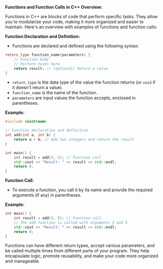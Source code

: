 **Functions and Function Calls in C++ Overview:**

Functions in C++ are blocks of code that perform specific tasks. They allow you to modularize your code, making it more organized and easier to maintain. Here's an overview with examples of functions and function calls:

**Function Declaration and Definition:**
- Functions are declared and defined using the following syntax:

```cpp
return_type function_name(parameters) {
    // Function body
    // Perform tasks here
    return result; // (optional) Return a value
}
```

- `return_type` is the data type of the value the function returns (or `void` if it doesn't return a value).
- `function_name` is the name of the function.
- `parameters` are input values the function accepts, enclosed in parentheses.

**Example:**
```cpp
#include <iostream>

// Function declaration and definition
int add(int a, int b) {
    return a + b; // Add two integers and return the result
}

int main() {
    int result = add(3, 5); // Function call
    std::cout << "Result: " << result << std::endl;
    return 0;
}
```

**Function Call:**
- To execute a function, you call it by its name and provide the required arguments (if any) in parentheses.

**Example:**
```cpp
int main() {
    int result = add(3, 5); // Function call
    // The add function is called with arguments 3 and 5
    std::cout << "Result: " << result << std::endl;
    return 0;
}
```

Functions can have different return types, accept various parameters, and be called multiple times from different parts of your program. They help encapsulate logic, promote reusability, and make your code more organized and manageable.